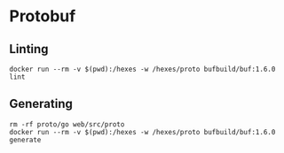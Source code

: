 # Protobuf
## Linting
```shell
docker run --rm -v $(pwd):/hexes -w /hexes/proto bufbuild/buf:1.6.0 lint
```

## Generating
```shell
rm -rf proto/go web/src/proto
docker run --rm -v $(pwd):/hexes -w /hexes/proto bufbuild/buf:1.6.0 generate
```
